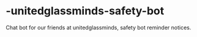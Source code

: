 # -unitedglassminds-safety-bot
Chat bot for our friends at unitedglassminds, safety bot reminder notices.
